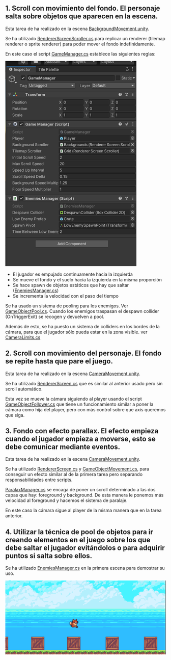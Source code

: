 
## 1. Scroll con movimiento del fondo. El personaje salta sobre objetos que aparecen en la escena.

Esta tarea de ha realizado en la escena [BackgroundMovement.unity](Assets/Scenes/BackgroundMovement.unity).

Se ha utilizado [RendererScreenScroller.cs](Assets/Scripts/BackgroundMovement/RendererScreenScroller.cs) para replicar un renderer (tilemap renderer o sprite renderer) para poder mover el fondo indefinidamente.

En este caso el script [GameManager.cs](Assets/Scripts/BackgroundMovement/GameManager.cs) establece las siguientes reglas:

![](img/gamemanager.PNG)

- El jugador es empujado continuamente hacia la izquierda 
- Se mueve el fondo y el suelo hacia la izquierda en la misma proporción
- Se hace spawn de objetos estáticos que hay que saltar ([EnemiesManager.cs](Assets/Scripts/BackgroundMovement/EnemiesManager.cs))
- Se incrementa la velocidad con el paso del tiempo 

Se ha usado un sistema de pooling para los enemigos. Ver [GameObjectPool.cs](Assets/Scripts/BackgroundMovement/GameObjectPool.cs). Cuando los enemigos traspasan el despawn collider (OnTriggerExit) se recogen y devuelven a pool.

Además de esto, se ha puesto un sistema de colliders en los bordes de la cámara, para que el jugador sólo pueda estar en la zona visible. ver [CameraLimits.cs](Assets/Scripts/CameraLimits.cs)

## 2. Scroll con movimiento del personaje. El fondo se repite hasta que pare el juego.

Esta tarea de ha realizado en la escena [CameraMovement.unity](Assets/Scenes/CameraMovement.unity).

Se ha utilizado [RendererScreen.cs](Assets/Scripts/CameraMovementScene/RendererScreen.cs) que es similar al anterior usado pero sin scroll automático.

Esta vez se mueve la cámara siguiendo al player usando el script [GameObjectFollower.cs](Assets/Scripts/CameraMovementScene/GameObjectFollower.cs) que tiene un funcionamiento similar a poner la cámara como hija del player, pero con más control sobre que axis queremos que siga.

## 3. Fondo con efecto parallax. El efecto empieza cuando el jugador empieza a moverse, esto se debe comunicar mediante eventos.

Esta tarea de ha realizado en la escena [CameraMovement.unity](Assets/Scenes/CameraMovement.unity).

Se ha utilizado [RendererScreen.cs](Assets/Scripts/CameraMovementScene/RendererScreen.cs) y [GameObjectMovement.cs](Assets/Scripts/ParalaxMovementScene/GameObjectMovement.cs), para conseguir un efecto similar al de la primera tarea pero separando responsabilidades entre scripts.

[ParalaxManager.cs](Assets/Scripts/ParalaxMovementScene/ParalaxManager.cs) se encaga de poner un scroll determinado a las dos capas que hay: foreground y background. De esta manera le ponemos más velocidad al foreground y hacemos el sistema de paralaje. 

En este caso la cámara sigue al player de la misma manera que en la tarea anterior.

## 4. Utilizar la técnica de pool de objetos para ir creando elementos en el juego sobre los que debe saltar el jugador evitándolos o para adquirir puntos si salta sobre ellos.

Se ha utilizado [EnemiesManager.cs](Assets/Scripts/BackgroundMovement/EnemiesManager.cs) en la primera escena para demostrar su uso.

![](img/play.PNG)